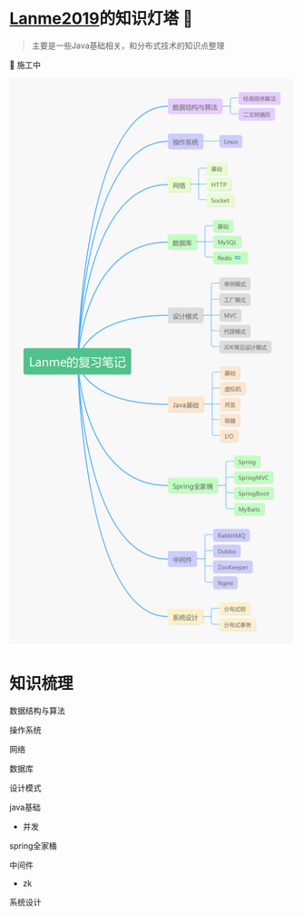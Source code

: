 # [Lanme2019](https://luanmingyi.cn/)的知识灯塔 🚢

> 主要是一些Java基础相关，和分布式技术的知识点整理
    
 🚧   施工中

![思维导图](img/Lanme的复习笔记.png)

# 知识梳理

数据结构与算法

操作系统

网络

数据库

设计模式

java基础
- 并发

spring全家桶


中间件
- zk

系统设计


